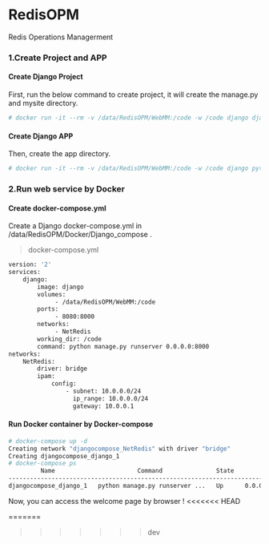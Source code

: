 # RedisOPM
Redis Operations Managerment

### 1.Create Project and APP
#### Create Django Project
First, run the below command to create project, it will create the manage.py and mysite directory.
```Bash
# docker run -it --rm -v /data/RedisOPM/WebMM:/code -w /code django django-admin.py startproject mysite .
```

#### Create Django APP
Then, create the app directory.
```Bash
# docker run -it --rm -v /data/RedisOPM/WebMM:/code -w /code django python manage.py startapp RedisWebapp
```


### 2.Run web service by Docker
#### Create docker-compose.yml
Create a Django docker-compose.yml in /data/RedisOPM/Docker/Django_compose .
> docker-compose.yml
```Bash
version: '2'
services:
    django:
        image: django
        volumes: 
             - /data/RedisOPM/WebMM:/code
        ports:
             - 8080:8000
        networks:
             - NetRedis
        working_dir: /code
        command: python manage.py runserver 0.0.0.0:8000
networks:
    NetRedis:
        driver: bridge
        ipam:
            config:
                - subnet: 10.0.0.0/24
                  ip_range: 10.0.0.0/24
                  gateway: 10.0.0.1
```

#### Run Docker container by Docker-compose
```Bash
# docker-compose up -d
Creating network "djangocompose_NetRedis" with driver "bridge"
Creating djangocompose_django_1
# docker-compose ps
         Name                       Command               State           Ports          
----------------------------------------------------------------------------------------
djangocompose_django_1   python manage.py runserver ...   Up      0.0.0.0:8080->8000/tcp
```

Now, you can access the welcome page by browser !
<<<<<<< HEAD



=======
>>>>>>> dev
